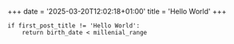 +++
date = '2025-03-20T12:02:18+01:00'
title = 'Hello World'
+++

```
if first_post_title != 'Hello World':
    return birth_date < millenial_range
```
